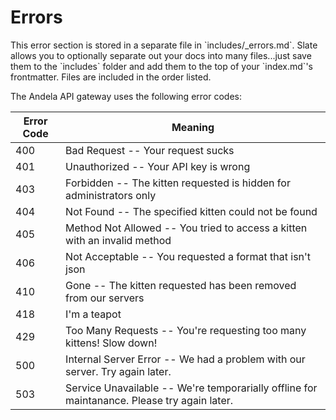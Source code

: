 # Errors

<aside class="notice">This error section is stored in a separate file in `includes/_errors.md`. Slate allows you to optionally separate out your docs into many files...just save them to the `includes` folder and add them to the top of your `index.md`'s frontmatter. Files are included in the order listed.</aside>

The Andela API gateway uses the following error codes:


Error Code | Meaning
---------- | -------
400 | Bad Request -- Your request sucks
401 | Unauthorized -- Your API key is wrong
403 | Forbidden -- The kitten requested is hidden for administrators only
404 | Not Found -- The specified kitten could not be found
405 | Method Not Allowed -- You tried to access a kitten with an invalid method
406 | Not Acceptable -- You requested a format that isn't json
410 | Gone -- The kitten requested has been removed from our servers
418 | I'm a teapot
429 | Too Many Requests -- You're requesting too many kittens! Slow down!
500 | Internal Server Error -- We had a problem with our server. Try again later.
503 | Service Unavailable -- We're temporarially offline for maintanance. Please try again later.
